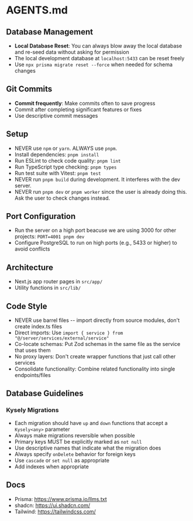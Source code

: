 # AGENTS.md

## Database Management

- **Local Database Reset**: You can always blow away the local database and re-seed data without asking for permission
- The local development database at `localhost:5433` can be reset freely
- Use `npx prisma migrate reset --force` when needed for schema changes

## Git Commits

- **Commit frequently**: Make commits often to save progress
- Commit after completing significant features or fixes
- Use descriptive commit messages

## Setup

- NEVER use `npm` or `yarn`. ALWAYS use `pnpm`.
- Install dependencies: `pnpm install`
- Run ESLint to check code quality: `pnpm lint`
- Run TypeScript type checking: `pnpm types`
- Run test suite with Vitest: `pnpm test`
- NEVER run `pnpm build` during development. It interferes with the dev server.
- NEVER run `pnpm dev` or `pnpm worker` since the user is already doing this. Ask the user to check changes instead.

## Port Configuration

- Run the server on a high port beacuse we are using 3000 for other projects: `PORT=4001 pnpm dev`
- Configure PostgreSQL to run on high ports (e.g., 5433 or higher) to avoid conflicts

## Architecture

- Next.js app router pages in `src/app/`
- Utility functions in `src/lib/`

## Code Style

- NEVER use barrel files -- import directly from source modules, don't create index.ts files
- Direct imports: Use `import { service } from "@/server/services/external/service"`
- Co-locate schemas: Put Zod schemas in the same file as the service that uses them
- No proxy layers: Don't create wrapper functions that just call other services
- Consolidate functionality: Combine related functionality into single endpoints/files

## Database Guidelines

### Kysely Migrations

- Each migration should have `up` and `down` functions that accept a `Kysely<any>` parameter
- Always make migrations reversible when possible
- Primary keys MUST be explicitly marked as `not null`
- Use descriptive names that indicate what the migration does
- Always specify `onDelete` behavior for foreign keys
- Use `cascade` or `set null` as appropriate
- Add indexes when appropriate

## Docs

- Prisma: https://www.prisma.io/llms.txt
- shadcn: https://ui.shadcn.com/
- Tailwind: https://tailwindcss.com/